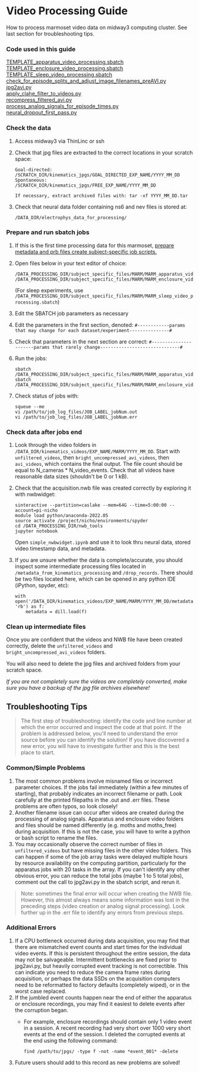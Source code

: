 # Video Processing Guide

How to process marmoset video data on midway3 computing cluster. See last section for troubleshooting tips.

### Code used in this guide

[TEMPLATE_apparatus_video_processing.sbatch](/subject_specific_scripts/TEMPLATES/sbatch/TEMPLATE_apparatus_video_processing.sbatch)<br>
[TEMPLATE_enclosure_video_processing.sbatch](/subject_specific_scripts/TEMPLATES/sbatch/TEMPLATE_enclosure_video_processing.sbatch)<br>
[TEMPLATE_sleep_video_processing.sbatch](/subject_specific_scripts/TEMPLATES/sbatch/TEMPLATE_sleep_video_processing.sbatch)<br>
[check_for_episode_splits_and_adjust_image_filenames_preAVI.py](/kinematics/video_processing/check_for_episode_splits_and_adjust_image_filenames_preAVI.py)<br>
[jpg2avi.py](/kinematics/video_processing/jpg2avi.py)<br>
[apply_clahe_filter_to_videos.py](/kinematics/video_processing/apply_clahe_filter_to_videos.py)<br>
[recompress_filtered_avi.py](/kinematics/video_processing/recompress_filtered_avi.py)<br>
[process_analog_signals_for_episode_times.py](/kinematics/video_processing/process_analog_signals_for_episode_times.py)<br> 
[neural_dropout_first_pass.py](/neural/neural_dropout_first_pass.py)

### Check the data 
1.	Access midway3 via ThinLinc or ssh
2.	Check that jpg files are extracted to the correct locations in your scratch space:

		Goal-directed: /SCRATCH_DIR/kinematics_jpgs/GOAL_DIRECTED_EXP_NAME/YYYY_MM_DD
        Spontaneous:   /SCRATCH_DIR/kinematics_jpgs/FREE_EXP_NAME/YYYY_MM_DD 
            
        If necessary, extract archived files with: tar -xf YYYY_MM_DD.tar
        
3.	Check that neural data folder containing ns6 and nev files is stored at: 
    
    	/DATA_DIR/electrophys_data_for_processing/

### Prepare and run sbatch jobs
1.	If this is the first time processing data for this marmoset, 
[prepare metadata and prb files create  subject-specific job scripts.](/docs/prepare_for_new_subject.md)

2.	Open files below in your text editor of choice:

        /DATA_PROCESSING_DIR/subject_specific_files/MARM/MARM_apparatus_video_processing.sbatch
        /DATA_PROCESSING_DIR/subject_specific_files/MARM/MARM_enclosure_video_processing.sbatch
	
    (For sleep experiments, use `/DATA_PROCESSING_DIR/subject_specific_files/MARM/MARM_sleep_video_processing.sbatch`)


3.	Edit the SBATCH job parameters as necessary
4.	Edit the parameters in the first section, denoted: 
`#------------params that may change for each dataset/experiment---------------#`
5.	Check that parameters in the next section are correct: 
`#----------------------params that rarely change------------------------------#`
6.	Run the jobs:

		sbatch /DATA_PROCESSING_DIR/subject_specific_files/MARM/MARM_apparatus_video_processing.sbatch
        sbatch /DATA_PROCESSING_DIR/subject_specific_files/MARM/MARM_enclosure_video_processing.sbatch

7.	Check status of jobs with:
		
        squeue --me
        vi /path/to/job_log_files/JOB_LABEL_jobNum.out
        vi /path/to/job_log_files/JOB_LABEL_jobNum.err
        
### Check data after jobs end
1.	Look through the video folders in `/DATA_DIR/kinematics_videos/EXP_NAME/MARM/YYYY_MM_DD`. 
Start with `unfiltered_videos`, then `bright_uncompressed_avi_videos`, then `avi_videos`, 
which contains the final output. The file count should be equal to N_cameras * N_video_events.
Check that all videos have reasonable data sizes (shouldn't be 0 or 1 kB).
2.	Check that the acquisition.nwb file was created correctly by exploring it with nwbwidget:

		sinteractive --partition=caslake --mem=64G --time=5:00:00 --account=pi-nicho
		module load python/anaconda-2022.05
		source activate /project/nicho/environments/spyder
		cd /DATA_PROCESSING_DIR/nwb_tools
        jupyter notebook
        
    Open `simple_nwbwidget.ipynb` and use it to look thru neural data, stored video 
    timestamp data, and metadata.
    
3.	If you are unsure whether the data is complete/accurate, you should inspect some intermediate 
processing files located in `/metadata_from_kinematics_processing` and `/drop_records`. There should
be two files located here, which can be opened in any python IDE (iPython, spyder, etc):

		with open('/DATA_DIR/kinematics_videos/EXP_NAME/MARM/YYYY_MM_DD/metadata_from_kinematics_processing/YYYYMMDD_experiment_event_and_frame_time_info.pkl', 'rb') as f:
        	metadata = dill.load(f)

### Clean up intermediate files
Once you are confident that the videos and NWB file have been created correctly, 
delete the `unfiltered_videos` and `bright_uncompressed_avi_videos` folders.

You will also need to delete the jpg files and archived folders from your scratch space. 

*If you are not completely sure the videos are completely converted, make sure you have 
a backup of the jpg file archives elsewhere!*

## Troubleshooting Tips

> The first step of troubleshooting: identify the code and line number at which the error occurred
and inspect the code at that point. If the problem is addressed below, you'll need to understand 
the error source before you can identify the solution! If you have discovered a new error, you will 
have to investigate further and this is the best place to start.

### Common/Simple Problems

1.	The most common problems involve misnamed files or incorrect parameter choices. If 
the jobs fail immediately (within a few minutes of starting), that probably indicates 
an incorrect filename or path. Look carefully at the printed filepaths in the .out 
and .err files. These problems are often typos, so look closely!
2.	Another filename issue can occur after videos are created during the processing 
of analog signals. Apparatus and enclosure video folders and files should be named differently 
(e.g. moths and moths_free) during acquisition. If this is not the case, you will have to write 
a python or bash script to rename the files.
3.	You may occasionally observe the correct number of files in `unfiltered_videos` but 
have missing files in the other video folders. This can happen if some of the job array tasks
were delayed multiple hours by resource availability on the computing partition, particularly
for the apparatus jobs with 20 tasks in the array. If you can't identify any other 
obvious error, you can reduce the total jobs (maybe 1 to 5 total jobs), comment
out the call to jpg2avi.py in the sbatch script, and rerun it.

> Note: sometimes the final error will occur when creating the NWB file. However, this almost
always means some information was lost in the preceding steps (video creation or analog signal
processing). Look further up in the .err file to identify any errors from previous steps.

### Additional Errors
1.	If a CPU bottleneck occurred during data acquisition, you may find that there are mismatched
event counts and start times for the individual video events. If this is persistent throughout
the entire session, the data may not be salvageable. Intermittent bottlenecks are fixed prior to 
jpg2avi.py, but heavily corrupted event tracking is not correctible. This can indicate you need
to reduce the camera frame rates during acquisition, or perhaps the data SSDs on the acquisition computers
need to be reformatted to factory defaults (completely wiped), or in the worst case replaced.
2.	If the jumbled event counts happen near the end of either the apparatus or enclosure recordings,
you may find it easiest to delete events after the corruption began.
	-	For example, enclosure recordings should contain only 1 video event in a session. 
    A recent recording had very short over 1000 very short events at the end of the session. I
    deleted the corrupted events at the end using the following command:
    
			find /path/to/jpgs/ -type f -not -name *event_001* -delete
            
3.	Future users should add to this record as new problems are solved!






